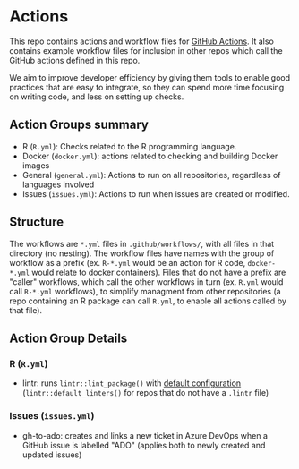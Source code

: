 # Actions

This repo contains actions and workflow files for [GitHub Actions](https://github.com/features/actions).
It also contains example workflow files for inclusion in other repos which call the GitHub actions defined in this repo.

We aim to improve developer efficiency by giving them tools to enable good practices that are easy to integrate, so they can spend more time focusing on writing code, and less on setting up checks.

## Action Groups summary

* R (`R.yml`): Checks related to the R programming language.
* Docker (`docker.yml`): actions related to checking and building Docker images
* General (`general.yml`): Actions to run on all repositories, regardless of languages involved
* Issues (`issues.yml`): Actions to run when issues are created or modified.

## Structure

The workflows are `*.yml` files in `.github/workflows/`, with all files in that directory (no nesting).
The workflow files have names with the group of workflow as a prefix (ex. `R-*.yml` would be an action for R code, `docker-*.yml` would relate to docker containers).
Files that do not have a prefix are "caller" workflows, which call the other workflows in turn (ex. `R.yml` would call `R-*.yml` workflows), to simplify managment from other repositories (a repo containing an R package can call `R.yml`, to enable all actions called by that file).

## Action Group Details

### R (`R.yml`)

* lintr: runs `lintr::lint_package()` with [default configuration](https://lintr.r-lib.org/articles/lintr.html#configuring-linters) (`lintr::default_linters()` for repos that do not have a `.lintr` file)

### Issues (`issues.yml`)

* gh-to-ado: creates and links a new ticket in Azure DevOps when a GitHub issue is labelled "ADO" (applies both to newly created and updated issues)
